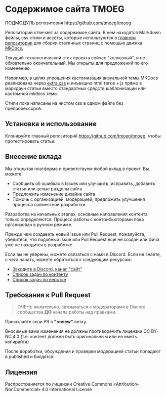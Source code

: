 # Содержимое сайта TMOEG

ПОДМОДУЛЬ репозитория https://github.com/tmoeg/tmoeg

Репозиторий отвечает за содержимое сайта.
В нем находятся Markdown файлы, css стили и ассеты, которые используются в [главном репозитории](https://github.com/tmoeg/tmoeg) для сборки статичных страниц с помощью движка [MkDocs.](https://www.mkdocs.org/)

Текущий технологический стек проекта сейчас "колхозный", и не обязательно окончательный. Мы открыты для предложений по его изменению.

Например, в целях упрощения кастомизация визуальной темы MKDocs реализована через [extra.css](https://squidfunk.github.io/mkdocs-material/customization/#additional-css) и инъекцию html тегов + js прямо в маркдаун статьи вместо стандартных средств шаблонизации или кастомной mkdocs темы.

Стили пока написаны на чистом css в одном файле без препроцессоров.

## Установка и использование

Клонируйте главный репозиторий https://github.com/tmoeg/tmoeg, чтобы протестировать статьи.

## Внесение вклада

Мы открытая платформа и приветствуем любой вклад в проект.
Вы можете:

- Сообщить об ошибках в Issues или улучшить, исправить, добавить статьи или целые разделы сайта
- Предложить изменение дизайна сайта
- Помочь с организацией, модерацией, предложить улучшения процесса совместной разработки

Разработка на начальных этапах, основные направления контента только определяются.
Процесс работы с контрибьюторами пока организован в ручном режиме.

Прежде чем создавать новый Issue или Pull Request, пожалуйста, убедитесь, что подобный Issue или Pull Request еще не создан или фича уже не находится в разработке.

Если вы не уверены, можете связаться с нами в Discord. Если не знаете, с чего начать, можете обратиться к следующим ресурсам:

- [Заходите в Discord, канал "сайт"](https://discord.gg/EBdzkaw7xa)
- [Список задач по контенту](https://github.com/orgs/tmoeg/projects/1/)
- [Список задач по верстке](https://github.com/orgs/tmoeg/projects/2/)

## Требования к Pull Request

>ОЧЕНЬ желательно, связываться с модераторами в Discord сообщества **ДО** начала работы над правками.

Присылайте свои PR в **"review"** ветку.

Вносимые вами изменения не должны противоречить лицензии CC BY-NC 4.0 (т.е. контент должен быть оригинальным или не иметь копирайта)

После доработки, обсуждения и проверки модерацией статьи попадают в published и билдятся.

## Лицензия

Распространяется по лицензии Creative Commons «Attribution-NonCommercial» 4.0 International License



